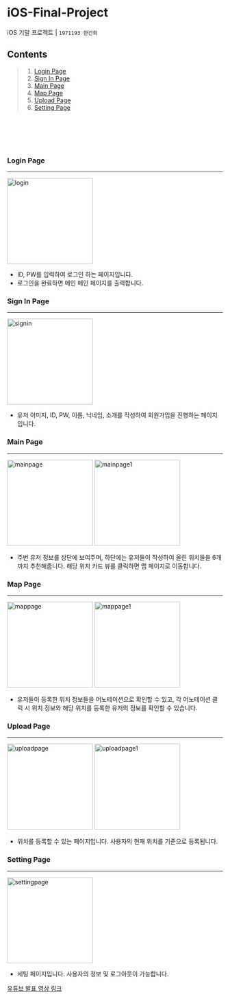 # iOS-Final-Project
iOS 기말 프로젝트 | `1971193 한건희`

## Contents
> 1. [Login Page](#Login-Page)
> 2. [Sign In Page](#Sign-In-Page)
> 3. [Main Page](#Main-Page)
> 4. [Map Page](#Map-Page)
> 6. [Upload Page](#Upload-Page)
> 7. [Setting Page](#Setting-Page)

<br/>

<br/>

<br/>

<br/>

### Login Page
---

<img id="login" width="200" src="https://github.com/keon22han/ios-/assets/118098413/b9c1fbb4-f113-4cdb-be88-7ea5ea8be1d1" alt="login"/>

- ID, PW를 입력하여 로그인 하는 페이지입니다.
- 로그인을 완료하면 메인 메인 페이지를 출력합니다.


### Sign In Page
---

<img id="signin" width="200" src="https://github.com/keon22han/ios-/assets/118098413/93c46669-98f9-43c8-b05f-99a76e1099de" alt="signin"/>

- 유저 이미지, ID, PW, 이름, 닉네임, 소개를 작성하여 회원가입을 진행하는 페이지입니다.

### Main Page
---

<img id="mainpage" width="200" src="https://github.com/keon22han/ios-/assets/118098413/be5fdddc-514a-4e71-8373-b818aeff047c" alt="mainpage"/>
<img id="mainpage1" width="200" src="https://github.com/keon22han/ios-/assets/118098413/ea7c1c12-fd1e-44d4-921d-7b6562a256c5" alt="mainpage1"/>

- 주변 유저 정보를 상단에 보여주며, 하단에는 유저들이 작성하여 올린 위치들을 6개까지 추천해줍니다. 해당 위치 카드 뷰를 클릭하면 맵 페이지로 이동합니다.

### Map Page
---

<img id="mappage" width="200" src="https://github.com/keon22han/ios-/assets/118098413/184c6a63-ba87-4e8a-9972-5a44fcfe74fd" alt="mappage"/>
<img id="mappage1" width="200" src="https://github.com/keon22han/ios-/assets/118098413/7c910b92-afb9-4264-880b-b54fd6386745" alt="mappage1"/>

- 유저들이 등록한 위치 정보들을 어노테이션으로 확인할 수 있고, 각 어노테이션 클릭 시 위치 정보와 해당 위치를 등록한 유저의 정보를 확인할 수 있습니다.


### Upload Page
---

<img id="uploadpage" width="200" src="https://github.com/keon22han/ios-/assets/118098413/5af5af0f-2e4f-48aa-9f08-7d2d10d75f86" alt="uploadpage"/>
<img id="uploadpage1" width="200" src="https://github.com/keon22han/ios-/assets/118098413/10acccd7-c9eb-48be-ab6d-dacef12dc17d" alt="uploadpage1"/>

- 위치를 등록할 수 있는 페이지입니다. 사용자의 현재 위치를 기준으로 등록됩니다.

### Setting Page
---

<img id="settingpage" width="200" src="https://github.com/keon22han/ios-/assets/118098413/dc42013c-b64a-411a-8a46-c9412d5285ee" alt="settingpage"/>

- 세팅 페이지입니다. 사용자의 정보 및 로그아웃이 가능합니다.

[유튜브 발표 영상 링크](https://youtu.be/TVlBxMlWv6c)
